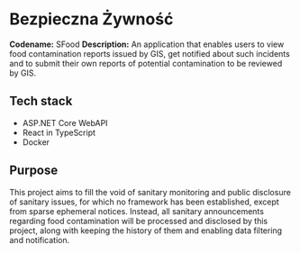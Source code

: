 # Bezpieczna Żywność

**Codename:** SFood
**Description:** An application that enables users to view food contamination reports issued by GIS, get notified about such incidents and to submit their own reports of potential contamination to be reviewed by GIS.

## Tech stack

- ASP.NET Core WebAPI
- React in TypeScript
- Docker

## Purpose

This project aims to fill the void of sanitary monitoring and public disclosure of sanitary issues, for which no framework has been established, except from sparse ephemeral notices.
Instead, all sanitary announcements regarding food contamination will be processed and disclosed by this project, along with keeping the history of them and enabling data filtering and notification.

